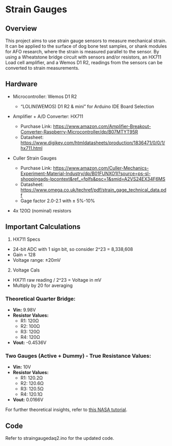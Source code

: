 # Strain Gauges

## Overview
This project aims to use strain gauge sensors to measure mechanical strain. It can be applied to the surface of dog bone test samples, or shank modules for AFO research, where the strain is measured parallel to the sensor. By using a Wheatstone bridge circuit with sensors and/or resistors, an HX711 Load cell amplifier, and a Wemos D1 R2, readings from the sensors can be converted to strain measurements. 

## Hardware
- Microcontroller: Wemos D1 R2
  - “LOLIN(WEMOS) D1 R2 & mini” for Arduino IDE Board Selection

- Amplifier + A/D Converter: HX711
  - Purchase Link: https://www.amazon.com/Amplifier-Breakout-Converter-Raspberry-Microcontroller/dp/B07MTYT95R 
  - Datasheet: https://www.digikey.com/htmldatasheets/production/1836471/0/0/1/hx711.html

- Culler Strain Gauges
  - Purchase Link: https://www.amazon.com/Culler-Mechanics-Experiment-Material-Industry/dp/B01FUNXO1I?source=ps-sl-shoppingads-lpcontext&ref_=fplfs&psc=1&smid=A2VS24EX34F6MS
  - Datasheet: https://www.omega.co.uk/techref/pdf/strain_gage_technical_data.pdf
  - Gage factor 2.0-2.1 with ± 5%-10%

- 4x 120Ω (nominal) resistors

## Important Calculations
1. HX711 Specs
  - 24-bit ADC with 1 sign bit, so consider 2^23 = 8,338,608
  - Gain = 128
  - Voltage range: ±20mV
2. Voltage Cals
  - HX711 raw reading / 2^23 = Voltage in mV
  - Multiply by 20 for averaging

### Theoretical Quarter Bridge:
- **Vin:** 9.98V
- **Resistor Values:**
  - R1: 120Ω
  - R2: 100Ω
  - R3: 120Ω
  - R4: 120Ω
- **Vout:** -0.4536V
 
### Two Gauges (Active + Dummy) - True Resistance Values:
- **Vin:** 10V
- **Resistor Values:**
  - R1: 120.2Ω
  - R2: 120.6Ω
  - R3: 120.5Ω
  - R4: 120.1Ω
- **Vout:** 0.0166V

For further theoretical insights, refer to [this NASA tutorial](https://www.grc.nasa.gov/www/k-12/airplane/tunwheat.html).

## Code

Refer to straingaugedaq2.ino for the updated code.



